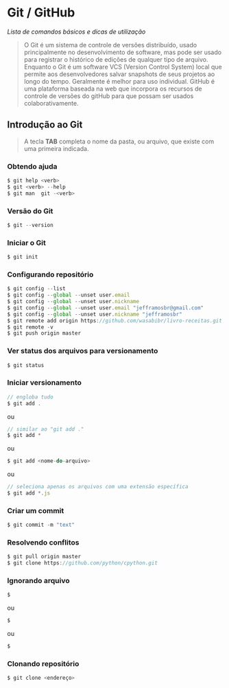 # Git / GitHub
_Lista de comandos básicos e dicas de utilização_

>O Git é um sistema de controle de versões distribuído, usado principalmente no desenvolvimento de software, mas pode ser usado para registrar o histórico de edições de qualquer tipo de arquivo.
>Enquanto o Git é um software VCS (Version Control System) local que permite aos desenvolvedores salvar snapshots de seus projetos ao longo do tempo. Geralmente é melhor para uso individual. GitHub é uma plataforma baseada na web que incorpora os recursos de controle de versões do gitHub para que possam ser usados colaborativamente.


## Introdução ao Git

>A tecla **TAB** completa o nome da pasta, ou arquivo, que existe com uma primeira indicada.

### Obtendo ajuda
```js
$ git help <verb>
$ git <verb> --help
$ git man  git -<verb>
```

### Versão do Git
```js
$ git --version
```

### Iniciar o Git
```js
$ git init
```

### Configurando repositório
```js
$ git config --list
$ git config --global --unset user.email
$ git config --global --unset user.nickname
$ git config --global --unset user.email "jefframosbr@gmail.com"
$ git config --global --unset user.nickname "jefframosbr"
$ git remote add origin https://github.com/wasabibr/livro-receitas.git
$ git remote -v
$ git push origin master
```

### Ver status dos arquivos para versionamento
```js
$ git status
```

### Iniciar versionamento
```js
// engloba tudo
$ git add .
```
ou
```js
// similar ao "git add ."
$ git add *
```
ou
```js
$ git add <nome-do-arquivo>
```
ou
```js
// seleciona apenas os arquivos com uma extensão específica
$ git add *.js
```

### Criar um commit
```js
$ git commit -m "text"
```

### Resolvendo conflitos
```js
$ git pull origin master
$ git clone https://github.com/python/cpython.git
```

### Ignorando arquivo
```js
$ 
```
ou
```js
$ 
```
ou
```js
$ 
```

### Clonando repositório
```js
$ git clone <endereço>
```


